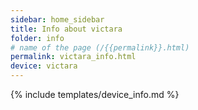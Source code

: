 ```yaml
---
sidebar: home_sidebar
title: Info about victara
folder: info
# name of the page (/{{permalink}}.html)
permalink: victara_info.html
device: victara
---
```

{% include templates/device_info.md %}
